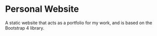 # Personal Website

A static website that acts as a portfolio for my work, and is based on the Bootstrap 4 library.
